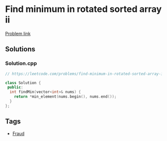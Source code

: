 # Find minimum in rotated sorted array ii

[Problem link](https://leetcode.com/problems/find-minimum-in-rotated-sorted-array-ii)

## Solutions


### Solution.cpp
```cpp
// https://leetcode.com/problems/find-minimum-in-rotated-sorted-array-ii

class Solution {
 public:
  int findMin(vector<int>& nums) {
    return *min_element(nums.begin(), nums.end());
  }
};
```
## Tags

* [Fraud](/README.md#Fraud)
